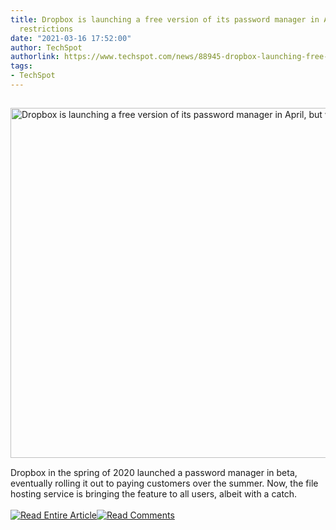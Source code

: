 ```yaml
---
title: Dropbox is launching a free version of its password manager in April, but with
  restrictions
date: "2021-03-16 17:52:00"
author: TechSpot
authorlink: https://www.techspot.com/news/88945-dropbox-launching-free-version-password-manager-april-but.html
tags:
- TechSpot
---
```

<a href="https://www.techspot.com/news/88945-dropbox-launching-free-version-password-manager-april-but.html" target="_blank"><img src="https://static.techspot.com/images2/news/ts3_thumbs/2021/03/2021-03-16-ts3_thumbs-ad4.jpg" width="800" height="560" style="padding: 15px 0" title="Dropbox is launching a free version of its password manager in April, but with restrictions" /></a><br />Dropbox in the spring of 2020 launched a password manager in beta, eventually rolling it out to paying customers over the summer. Now, the file hosting service is bringing the feature to all users, albeit with a catch.<br /><br /><a href="https://www.techspot.com/news/88945-dropbox-launching-free-version-password-manager-april-but.html"><img src="https://static.techspot.com/images/rss/rss_buttons_01.png" border="0" alt="Read Entire Article" /></a><a href="https://www.techspot.com/news/88945-dropbox-launching-free-version-password-manager-april-but.html#comments"><img src="https://static.techspot.com/images/rss/rss_buttons_02.png" border="0" alt="Read Comments" /></a><br /><br />